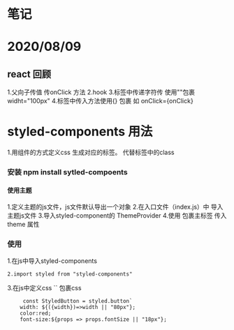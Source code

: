 # 笔记

# 2020/08/09 
## react 回顾
1.父向子传值 传onClick 方法
2.hook
3.标签中传递字符传 使用""包裹 widht="100px"
4.标签中传入方法使用{} 包裹 如 onClick={onClick}

# styled-components 用法
1.用组件的方式定义css 生成对应的标签。
代替标签中的class

### 安装 npm install sytled-compoents 
#### 使用主题
1.定义主题的js文件，js文件默认导出一个对象
2.在入口文件（index.js）中 导入主题js文件
3.导入styled-component的 ThemeProvider 
4.使用 <ThemeProvider  theme={theme}> 包裹主标签 传入 theme 属性

### 使用
1.在js中导入styled-components
```
2.import styled from "styled-components"
```
3.在js中定义css `` 包裹css
```
     const StyledButton = styled.button`
    width: ${({width})=>width || "80px"};
    color:red;
    font-size:${props => props.fontSize || "18px"};
```